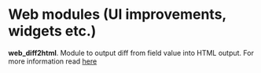 Web modules (UI improvements, widgets etc.)
===========================================

**web_diff2html**. Module to output diff from field value into HTML output. For more information read [here](web_diff2html/README.rst)

